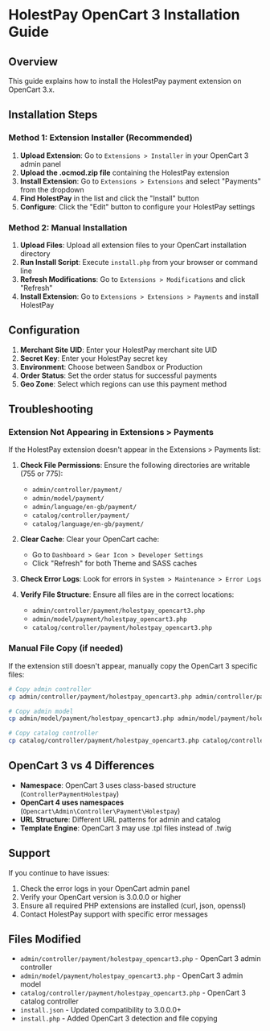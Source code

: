 # HolestPay OpenCart 3 Installation Guide

## Overview
This guide explains how to install the HolestPay payment extension on OpenCart 3.x.

## Installation Steps

### Method 1: Extension Installer (Recommended)
1. **Upload Extension**: Go to `Extensions > Installer` in your OpenCart 3 admin panel
2. **Upload the .ocmod.zip file** containing the HolestPay extension
3. **Install Extension**: Go to `Extensions > Extensions` and select "Payments" from the dropdown
4. **Find HolestPay** in the list and click the "Install" button
5. **Configure**: Click the "Edit" button to configure your HolestPay settings

### Method 2: Manual Installation
1. **Upload Files**: Upload all extension files to your OpenCart installation directory
2. **Run Install Script**: Execute `install.php` from your browser or command line
3. **Refresh Modifications**: Go to `Extensions > Modifications` and click "Refresh"
4. **Install Extension**: Go to `Extensions > Extensions > Payments` and install HolestPay

## Configuration
1. **Merchant Site UID**: Enter your HolestPay merchant site UID
2. **Secret Key**: Enter your HolestPay secret key
3. **Environment**: Choose between Sandbox or Production
4. **Order Status**: Set the order status for successful payments
5. **Geo Zone**: Select which regions can use this payment method

## Troubleshooting

### Extension Not Appearing in Extensions > Payments
If the HolestPay extension doesn't appear in the Extensions > Payments list:

1. **Check File Permissions**: Ensure the following directories are writable (755 or 775):
   - `admin/controller/payment/`
   - `admin/model/payment/`
   - `admin/language/en-gb/payment/`
   - `catalog/controller/payment/`
   - `catalog/language/en-gb/payment/`

2. **Clear Cache**: Clear your OpenCart cache:
   - Go to `Dashboard > Gear Icon > Developer Settings`
   - Click "Refresh" for both Theme and SASS caches

3. **Check Error Logs**: Look for errors in `System > Maintenance > Error Logs`

4. **Verify File Structure**: Ensure all files are in the correct locations:
   - `admin/controller/payment/holestpay_opencart3.php`
   - `admin/model/payment/holestpay_opencart3.php`
   - `catalog/controller/payment/holestpay_opencart3.php`

### Manual File Copy (if needed)
If the extension still doesn't appear, manually copy the OpenCart 3 specific files:

```bash
# Copy admin controller
cp admin/controller/payment/holestpay_opencart3.php admin/controller/payment/holestpay.php

# Copy admin model  
cp admin/model/payment/holestpay_opencart3.php admin/model/payment/holestpay.php

# Copy catalog controller
cp catalog/controller/payment/holestpay_opencart3.php catalog/controller/payment/holestpay.php
```

## OpenCart 3 vs 4 Differences
- **Namespace**: OpenCart 3 uses class-based structure (`ControllerPaymentHolestpay`)
- **OpenCart 4 uses namespaces** (`Opencart\Admin\Controller\Payment\Holestpay`)
- **URL Structure**: Different URL patterns for admin and catalog
- **Template Engine**: OpenCart 3 may use .tpl files instead of .twig

## Support
If you continue to have issues:
1. Check the error logs in your OpenCart admin panel
2. Verify your OpenCart version is 3.0.0.0 or higher
3. Ensure all required PHP extensions are installed (curl, json, openssl)
4. Contact HolestPay support with specific error messages

## Files Modified
- `admin/controller/payment/holestpay_opencart3.php` - OpenCart 3 admin controller
- `admin/model/payment/holestpay_opencart3.php` - OpenCart 3 admin model
- `catalog/controller/payment/holestpay_opencart3.php` - OpenCart 3 catalog controller
- `install.json` - Updated compatibility to 3.0.0.0+
- `install.php` - Added OpenCart 3 detection and file copying
